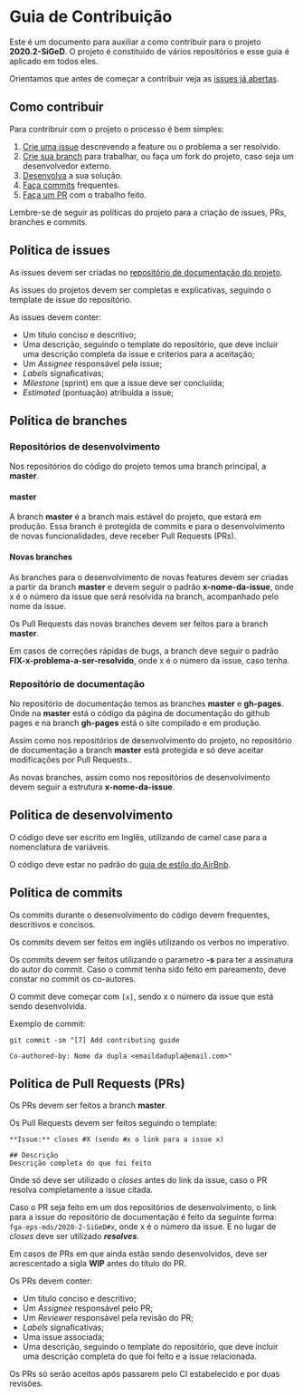 # Guia de Contribuição

Este é um documento para auxiliar a como contribuir para o projeto **2020.2-SiGeD**. O projeto é constituido de vários repositórios e esse guia é aplicado em todos eles. 

Orientamos que antes de começar a contribuir veja as [issues já abertas](https://github.com/fga-eps-mds/2020-2-SiGeD/issues).

## Como contribuir

Para contribruir com o projeto o processo é bem simples:

1. [Crie uma issue](#politica-de-issues) descrevendo a feature ou o problema a ser resolvido.
2. [Crie sua branch](#politica-de-branches) para trabalhar, ou faça um fork do projeto, caso seja um desenvolvedor externo.
3. [Desenvolva](#politica-de-desenvolvimento) a sua solução.
4. [Faça commits](#politica-de-commits) frequentes.
5. [Faça um PR](#politica-de-pull-requests) com o trabalho feito.

Lembre-se de seguir as políticas do projeto para a criação de issues, PRs, branches e commits.

## Politica de issues

As issues devem ser criadas no [repositório de documentação do projeto](https://github.com/fga-eps-mds/2020-2-SiGeD/).

As issues do projetos devem ser completas e explicativas, seguindo o template de issue do repositório.

As issues devem conter:

- Um título conciso e descritivo;
- Uma descrição, seguindo o template do repositório, que deve incluir uma descrição completa da issue e criterios para a aceitação;
- Um *Assignee* responsável pela issue;
- *Labels* signaficativas;
- *Milestone* (sprint) em que a issue deve ser concluiída;
- *Estimated* (pontuação) atribuida a issue;

## Politica de branches

### Repositórios de desenvolvimento

Nos repositórios do código do projeto temos uma branch principal, a **master**. 

#### master
A branch **master** é a branch mais estável do projeto, que estará em produção. Essa branch é protegida de commits e para o desenvolvimento de novas funcionalidades, deve receber Pull Requests (PRs).

#### Novas branches
As branches para o desenvolvimento de novas features devem ser criadas a partir da branch **master** e devem seguir o padrão **x-nome-da-issue**, onde x é o número da issue que será resolvida na branch, acompanhado pelo nome da issue.

Os Pull Requests das novas branches devem ser feitos para a branch **master**.

Em casos de correções rápidas de bugs, a branch  deve seguir o padrão **FIX-x-problema-a-ser-resolvido**, onde x é o número da issue, caso tenha.

### Repositório de documentação

No repositório de documentação temos as branches **master** e **gh-pages**. Onde na **master** está o código da página de documentação do github pages e na branch **gh-pages** está o site compilado e em produção.

Assim como nos repositórios de desenvolvimento do projeto, no repositório de documentação a branch **master** está protegida e só deve aceitar modificações por Pull Requests..

As novas branches, assim como nos repositórios de desenvolvimento devem seguir a estrutura **x-nome-da-issue**.

## Politica de desenvolvimento

O código deve ser escrito em Inglês, utilizando de camel case para a nomenclatura de variáveis.

O código deve estar no padrão do [guia de estilo do AirBnb](https://github.com/airbnb/javascript).

## Politica de commits

Os commits durante o desenvolvimento do código devem frequentes, descritivos e concisos.

Os commits devem ser feitos em inglês utilizando os verbos no imperativo.

Os commits devem ser feitos utilizando o parametro **-s** para ter a assinatura do autor do commit. Caso o commit tenha sido feito em pareamento, deve constar no commit os co-autores.

O commit deve começar com `[x]`, sendo x o número da issue que está sendo desenvolvida.

Exemplo de commit:

```
git commit -sm "[7] Add contributing guide

Co-authored-by: Nome da dupla <emaildadupla@email.com>"
```
 
## Politica de Pull Requests (PRs)

Os PRs devem ser feitos a branch **master**.

Os Pull Requests devem ser feitos seguindo o template:

```
**Issue:** closes #X (sendo #x o link para a issue x)

## Descrição
Descrição completa do que foi feito

```

Onde só deve ser utilizado o *closes* antes do link da issue, caso o PR resolva completamente a issue citada.

Caso o PR seja feito em um dos repositórios de desenvolvimento, o link para a issue do repositório de documentação é feito da seguinte forma: `fga-eps-mds/2020-2-SiGeD#x`, onde x é o número da issue. E no lugar de *closes* deve ser utilizado  ***resolves***.

Em casos de PRs em que ainda estão sendo desenvolvidos, deve ser acrescentado a sigla **WIP** antes do título do PR.

Os PRs devem conter:

- Um título conciso e descritivo;  
- Um *Assignee* responsável pelo PR;  
- Um *Reviewer* responsável pela revisão do PR;  
- *Labels* signaficativas;  
- Uma issue associada;  
- Uma descrição, seguindo o template do repositório, que deve incluir uma descrição completa do que foi feito e a issue relacionada.  

Os PRs só serão aceitos após passarem pelo CI estabelecido e por duas revisões.